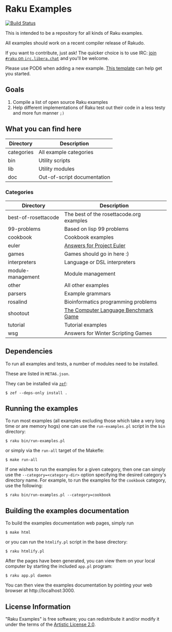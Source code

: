 # Raku Examples

[![Build Status](https://travis-ci.org/raku/examples.svg?branch=master)](https://travis-ci.org/raku/examples)

This is intended to be a repository for all kinds of Raku examples.

All examples should work on a recent compiler release of Rakudo.

If you want to contribute, just ask! The quicker choice is to use IRC:
[join `#raku` on `irc.libera.chat`](https://kiwiirc.com/nextclient/irc.libera.chat/#raku)
and you'll be welcome.


Please use POD6 when adding a new example. [This
template](https://github.com/raku/examples/blob/master/doc/example-template.pl)
can help get you started.

## Goals

1. Compile a list of open source Raku examples
2. Help different implementations of Raku test out their code in a less
   testy and more fun manner `;)`

## What you can find here

| Directory          | Description                              |
|--------------------|------------------------------------------|
|categories          | All example categories |
|bin                 | Utility scripts |
|lib                 | Utility modules |
|doc                 | Out-of-script documentation |

### Categories

| Directory          | Description |
|--------------------|-------------|
|best-of-rosettacode | The best of the rosettacode.org examples |
|99-problems         | Based on lisp 99 problems |
|cookbook            | Cookbook examples |
|euler               | [Answers for Project Euler](http://projecteuler.net) |
|games               | Games should go in here :) |
|interpreters        | Language or DSL interpreters |
|module-management   | Module management |
|other               | All other examples |
|parsers             | Example grammars |
|rosalind            | Bioinformatics programming problems |
|shootout            | [The Computer Language Benchmark Game](http://shootout.alioth.debian.org/) |
|tutorial            | Tutorial examples |
|wsg                 | Answers for Winter Scripting Games |

## Dependencies

To run all examples and tests, a number of modules need to be installed.

These are listed in `META6.json`.

They can be installed via [`zef`](https://modules.raku.org/dist/zef):

    $ zef --deps-only install .

## Running the examples

To run most examples (all examples excluding those which take a very long
time or are memory hogs) one can use the `run-examples.pl` script in the
`bin` directory:

    $ raku bin/run-examples.pl

or simply via the `run-all` target of the Makefle:

    $ make run-all

If one wishes to run the examples for a given category, then one can simply
use the `--category=<category-dir>` option specifying the desired category's
directory name.  For example, to run the examples for the `cookbook`
category, use the following:

    $ raku bin/run-examples.pl --category=cookbook

## Building the examples documentation

To build the examples documentation web pages, simply run

    $ make html

or you can run the `htmlify.pl` script in the base directory:

    $ raku htmlify.pl

After the pages have been generated, you can view them on your local
computer by starting the included `app.pl` program:

    $ raku app.pl daemon

You can then view the examples documentation by pointing your web browser at
http://localhost:3000.

## License Information

"Raku Examples" is free software; you can redistribute it and/or modify it
under the terms of the [Artistic License 2.0](LICENSE).
